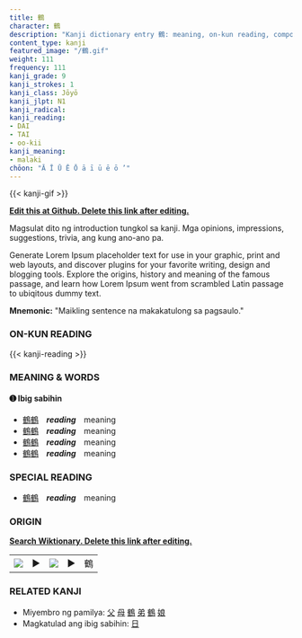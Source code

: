 ```yaml
---
title: 鶴
character: 鶴
description: "Kanji dictionary entry 鶴: meaning, on-kun reading, compounds, origin, related kanji"
content_type: kanji
featured_image: "/鶴.gif"
weight: 111
frequency: 111
kanji_grade: 9
kanji_strokes: 1
kanji_class: Jōyō
kanji_jlpt: N1
kanji_radical: 
kanji_reading: 
- DAI
- TAI
- oo-kii
kanji_meaning:
- malaki
chōon: "Ā Ī Ū Ē Ō ā ī ū ē ō ’"
---
```

[//]: # (Don't edit the line below. Kanji animated GIF code is automatically generated.)
{{< kanji-gif >}}

[//]: # (Edit below this line.)

**[Edit this at Github. Delete this link after editing.](https://github.com/tim0g/tim/tree/main/content/kanji/鶴/index.md)**

Magsulat dito ng introduction tungkol sa kanji. Mga opinions, impressions, suggestions, trivia, ang kung ano-ano pa.

Generate Lorem Ipsum placeholder text for use in your graphic, print and web layouts, and discover plugins for your favorite writing, design and blogging tools. Explore the origins, history and meaning of the famous passage, and learn how Lorem Ipsum went from scrambled Latin passage to ubiqitous dummy text.
 
**Mnemonic:** "Maikling sentence na makakatulong sa pagsaulo."

### ON-KUN READING

[//]: # (Don't edit the line below. ON-KUN READING code is automatically generated.)
{{< kanji-reading >}}

### MEANING & WORDS

#### ➊ **Ibig sabihin**
  - [鶴](../鶴)[鶴](../鶴)　***reading***　meaning
  - [鶴](../鶴)[鶴](../鶴)　***reading***　meaning
  - [鶴](../鶴)[鶴](../鶴)　***reading***　meaning
  - [鶴](../鶴)[鶴](../鶴)　***reading***　meaning

### SPECIAL READING
  - [鶴](../鶴)[鶴](../鶴)　***reading***　meaning

### ORIGIN

**[Search Wiktionary. Delete this link after editing.](https://wiktionary.org/wiki/鶴)**
<table class="kanji-table"><tr><td>
<img src="60px-鶴-bronze.svg.png">
</td><td>▶</td><td>
<img src="60px-鶴-oracle.svg.png">
</td><td>▶</td>
<td class="kanji-origin">鶴</td>
</tr></table>

### RELATED KANJI
- Miyembro ng pamilya: [父](../父) [母](../母) [鶴](../鶴) [弟](../弟) [鶴](../鶴) [娘](../娘)
- Magkatulad ang ibig sabihin: [日](../日)
